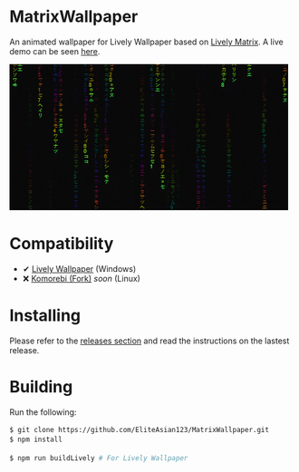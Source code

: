 # MatrixWallpaper
An animated wallpaper for Lively Wallpaper based on [Lively Matrix](https://github.com/bad1dea/lively_matrix). A live demo can be seen [here](https://eliteasian123.github.io/MatrixWallpaper/src/).

![Preview](./src_lively/preview.gif)

# Compatibility
- ✔ [Lively Wallpaper](https://github.com/rocksdanister/lively) (Windows)
- ❌ [Komorebi (Fork)](https://github.com/Komorebi-Fork/komorebi) *soon* (Linux)

# Installing
Please refer to the [releases section](https://github.com/EliteAsian123/MatrixWallpaper/releases/) and read the instructions on the lastest release.

# Building
Run the following:
```bash
$ git clone https://github.com/EliteAsian123/MatrixWallpaper.git
$ npm install

$ npm run buildLively # For Lively Wallpaper
```
